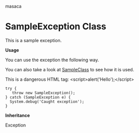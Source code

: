 masaca

# SampleException Class

This is a sample exception.

**Usage** 

You can use the exception the following way. 

You can also take a look at [SampleClass](../SampleGroup/SampleClass.md) to see how it is used. 

This is a dangerous HTML tag: &lt;script&gt;alert(&#x27;Hello&#x27;);&lt;/script&gt; 

```apex
try {
   throw new SampleException();
} catch (SampleException e) {
  System.debug('Caught exception');
}
```

**Inheritance**

Exception